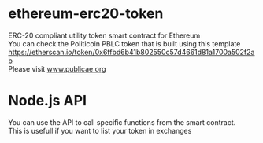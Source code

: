 # ethereum-erc20-token
ERC-20 compliant utility token smart contract for Ethereum<br/>
You can check the Politicoin PBLC token that is built using this template<br/>
https://etherscan.io/token/0x6ffbd6b41b802550c57d4661d81a1700a502f2ab<br/>
Please visit www.publicae.org

# Node.js API
You can use the API to call specific functions from the smart contract.<br/>
This is usefull if you want to list your token in exchanges
